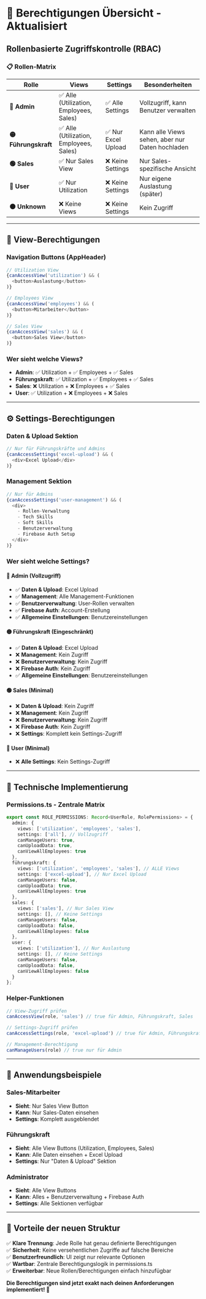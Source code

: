 # 🔐 Berechtigungen Übersicht - Aktualisiert

## **Rollenbasierte Zugriffskontrolle (RBAC)**

### **📋 Rollen-Matrix**

| **Rolle** | **Views** | **Settings** | **Besonderheiten** |
|-----------|-----------|--------------|-------------------|
| **🔴 Admin** | ✅ Alle (Utilization, Employees, Sales) | ✅ Alle Settings | Vollzugriff, kann Benutzer verwalten |
| **🟡 Führungskraft** | ✅ Alle (Utilization, Employees, Sales) | ✅ Nur Excel Upload | Kann alle Views sehen, aber nur Daten hochladen |
| **🟢 Sales** | ✅ Nur Sales View | ❌ Keine Settings | Nur Sales-spezifische Ansicht |
| **🔵 User** | ✅ Nur Utilization | ❌ Keine Settings | Nur eigene Auslastung (später) |
| **⚫ Unknown** | ❌ Keine Views | ❌ Keine Settings | Kein Zugriff |

---

## **🎯 View-Berechtigungen**

### **Navigation Buttons (AppHeader)**
```typescript
// Utilization View
{canAccessView('utilization') && (
  <button>Auslastung</button>
)}

// Employees View  
{canAccessView('employees') && (
  <button>Mitarbeiter</button>
)}

// Sales View
{canAccessView('sales') && (
  <button>Sales View</button>
)}
```

### **Wer sieht welche Views?**
- **Admin**: ✅ Utilization + ✅ Employees + ✅ Sales
- **Führungskraft**: ✅ Utilization + ✅ Employees + ✅ Sales  
- **Sales**: ❌ Utilization + ❌ Employees + ✅ Sales
- **User**: ✅ Utilization + ❌ Employees + ❌ Sales

---

## **⚙️ Settings-Berechtigungen**

### **Daten & Upload Sektion**
```typescript
// Nur für Führungskräfte und Admins
{canAccessSettings('excel-upload') && (
  <div>Excel Upload</div>
)}
```

### **Management Sektion**
```typescript
// Nur für Admins
{canAccessSettings('user-management') && (
  <div>
    - Rollen-Verwaltung
    - Tech Skills
    - Soft Skills  
    - Benutzerverwaltung
    - Firebase Auth Setup
  </div>
)}
```

### **Wer sieht welche Settings?**

#### **🔴 Admin (Vollzugriff)**
- ✅ **Daten & Upload**: Excel Upload
- ✅ **Management**: Alle Management-Funktionen
- ✅ **Benutzerverwaltung**: User-Rollen verwalten
- ✅ **Firebase Auth**: Account-Erstellung
- ✅ **Allgemeine Einstellungen**: Benutzereinstellungen

#### **🟡 Führungskraft (Eingeschränkt)**
- ✅ **Daten & Upload**: Excel Upload
- ❌ **Management**: Kein Zugriff
- ❌ **Benutzerverwaltung**: Kein Zugriff
- ❌ **Firebase Auth**: Kein Zugriff
- ✅ **Allgemeine Einstellungen**: Benutzereinstellungen

#### **🟢 Sales (Minimal)**
- ❌ **Daten & Upload**: Kein Zugriff
- ❌ **Management**: Kein Zugriff
- ❌ **Benutzerverwaltung**: Kein Zugriff
- ❌ **Firebase Auth**: Kein Zugriff
- ❌ **Settings**: Komplett kein Settings-Zugriff

#### **🔵 User (Minimal)**
- ❌ **Alle Settings**: Kein Settings-Zugriff

---

## **🔧 Technische Implementierung**

### **Permissions.ts - Zentrale Matrix**
```typescript
export const ROLE_PERMISSIONS: Record<UserRole, RolePermissions> = {
  admin: {
    views: ['utilization', 'employees', 'sales'],
    settings: ['all'], // Vollzugriff
    canManageUsers: true,
    canUploadData: true,
    canViewAllEmployees: true
  },
  führungskraft: {
    views: ['utilization', 'employees', 'sales'], // ALLE Views
    settings: ['excel-upload'], // Nur Excel Upload
    canManageUsers: false,
    canUploadData: true,
    canViewAllEmployees: true
  },
  sales: {
    views: ['sales'], // Nur Sales View
    settings: [], // Keine Settings
    canManageUsers: false,
    canUploadData: false,
    canViewAllEmployees: false
  },
  user: {
    views: ['utilization'], // Nur Auslastung
    settings: [], // Keine Settings
    canManageUsers: false,
    canUploadData: false,
    canViewAllEmployees: false
  }
};
```

### **Helper-Funktionen**
```typescript
// View-Zugriff prüfen
canAccessView(role, 'sales') // true für Admin, Führungskraft, Sales

// Settings-Zugriff prüfen  
canAccessSettings(role, 'excel-upload') // true für Admin, Führungskraft

// Management-Berechtigung
canManageUsers(role) // true nur für Admin
```

---

## **🎯 Anwendungsbeispiele**

### **Sales-Mitarbeiter**
- **Sieht**: Nur Sales View Button
- **Kann**: Nur Sales-Daten einsehen
- **Settings**: Komplett ausgeblendet

### **Führungskraft**  
- **Sieht**: Alle View Buttons (Utilization, Employees, Sales)
- **Kann**: Alle Daten einsehen + Excel Upload
- **Settings**: Nur "Daten & Upload" Sektion

### **Administrator**
- **Sieht**: Alle View Buttons
- **Kann**: Alles + Benutzerverwaltung + Firebase Auth
- **Settings**: Alle Sektionen verfügbar

---

## **🚀 Vorteile der neuen Struktur**

✅ **Klare Trennung**: Jede Rolle hat genau definierte Berechtigungen  
✅ **Sicherheit**: Keine versehentlichen Zugriffe auf falsche Bereiche  
✅ **Benutzerfreundlich**: UI zeigt nur relevante Optionen  
✅ **Wartbar**: Zentrale Berechtigungslogik in permissions.ts  
✅ **Erweiterbar**: Neue Rollen/Berechtigungen einfach hinzufügbar  

**Die Berechtigungen sind jetzt exakt nach deinen Anforderungen implementiert! 🎯**
